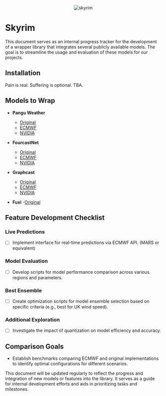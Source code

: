 
<div align="center">
    <img src="./skyrim/assets/output_animation_ortho.gif" alt="skyrim">
</div>

# Skyrim

This document serves as an internal progress tracker for the development of a wrapper library that integrates several publicly available models. The goal is to streamline the usage and evaluation of these models for our projects.

## Installation

Pain is real. Suffering is optional. 
TBA.

## Models to Wrap

- **Pangu Weather**
  - [Original](https://github.com/198808xc/Pangu-Weather)
  - [ECMWF](https://github.com/ecmwf-lab/ai-models-panguweather)
  - [NVIDIA](https://github.com/NVIDIA/earth2mip)

- **FourcastNet**
  - [Original](https://github.com/NVlabs/FourCastNet)
  - [ECMWF](https://github.com/ecmwf-lab/ai-models-fourcastnetv2)
  - [NVIDIA](https://github.com/NVIDIA/earth2mip)

- **Graphcast**
  - [Original](https://github.com/google-deepmind/graphcast)
  - [ECMWF](https://github.com/ecmwf-lab/ai-models-graphcast)
  - [NVIDIA](https://github.com/NVIDIA/earth2mip)

- **Fuxi**
  -[Original](https://github.com/tpys/FuXi)

## Feature Development Checklist

### Live Predictions
- [ ] Implement interface for real-time predictions via ECMWF API. (MARS or equivalent)

### Model Evaluation
- [ ] Develop scripts for model performance comparison across various regions and parameters.

### Best Ensemble
- [ ] Create optimization scripts for model ensemble selection based on specific criteria (e.g., best for UK wind speed).

### Additional Exploration
- [ ] Investigate the impact of quantization on model efficiency and accuracy.

## Comparison Goals
- Establish benchmarks comparing ECMWF and original implementations to identify optimal configurations for different scenarios.

This document will be updated regularly to reflect the progress and integration of new models or features into the library. It serves as a guide for internal development efforts and aids in prioritizing tasks and milestones.
